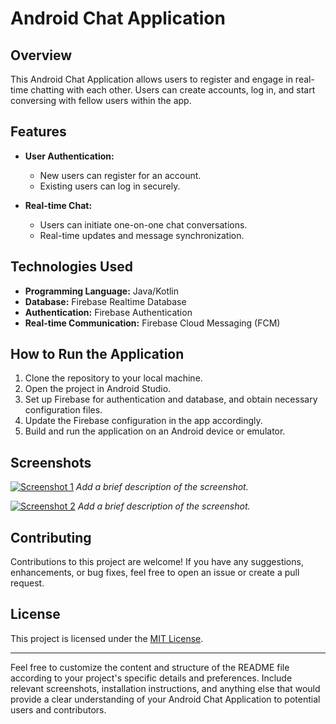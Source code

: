 # Android Chat Application

## Overview
This Android Chat Application allows users to register and engage in real-time chatting with each other. Users can create accounts, log in, and start conversing with fellow users within the app.

## Features
- **User Authentication:**
  - New users can register for an account.
  - Existing users can log in securely.

- **Real-time Chat:**
  - Users can initiate one-on-one chat conversations.
  - Real-time updates and message synchronization.

## Technologies Used
- **Programming Language:** Java/Kotlin
- **Database:** Firebase Realtime Database
- **Authentication:** Firebase Authentication
- **Real-time Communication:** Firebase Cloud Messaging (FCM)

## How to Run the Application
1. Clone the repository to your local machine.
2. Open the project in Android Studio.
3. Set up Firebase for authentication and database, and obtain necessary configuration files.
4. Update the Firebase configuration in the app accordingly.
5. Build and run the application on an Android device or emulator.

## Screenshots
[![Screenshot 1](screenshots/screenshot1.png)](screenshots/screenshot1.png)
*Add a brief description of the screenshot.*

[![Screenshot 2](screenshots/screenshot2.png)](screenshots/screenshot2.png)
*Add a brief description of the screenshot.*

## Contributing
Contributions to this project are welcome! If you have any suggestions, enhancements, or bug fixes, feel free to open an issue or create a pull request.

## License
This project is licensed under the [MIT License](LICENSE).

---

Feel free to customize the content and structure of the README file according to your project's specific details and preferences. Include relevant screenshots, installation instructions, and anything else that would provide a clear understanding of your Android Chat Application to potential users and contributors.

